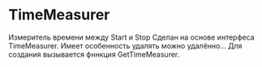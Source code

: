 # TimeMeasurer
Измеритель времени между Start и Stop
Сделан на основе интерфеса TimeMeasurer. Имеет особенность удалять можно удалённо... Для создания вызывается фннкция GetTimeMeasurer.
